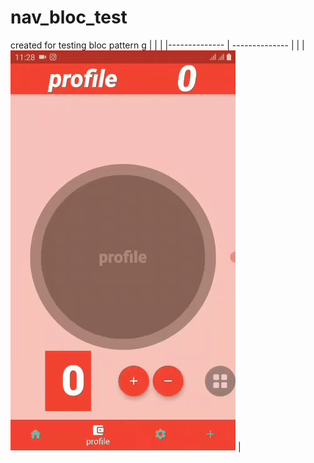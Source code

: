 # nav_bloc_test

created for testing bloc pattern g
|   |   | 
|-------------- | -------------- | 
|    | ![screen](yy.gif)     | 


